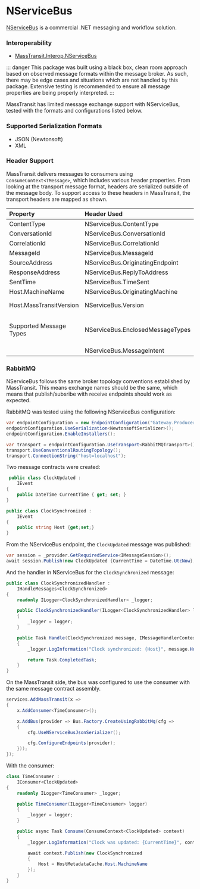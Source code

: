 # NServiceBus

[NServiceBus](https://particular.net/nservicebus) is a commercial .NET messaging and workflow solution. 

### Interoperability

- [MassTransit.Interop.NServiceBus](https://nuget.org/packages/MassTransit.Interop.NServiceBus/)

::: danger
This package was built using a black box, clean room approach based on observed message formats within the message broker. As such, there may be edge cases and situations which are not handled by this package. Extensive testing is recommended to ensure all message properties are being properly interpreted.
:::

MassTransit has limited message exchange support with NServiceBus, tested with the formats and configurations listed below.

### Supported Serialization Formats

- JSON (Newtonsoft)
- XML

### Header Support

MassTransit delivers messages to consumers using `ConsumeContext<TMessage>`, which includes various header properties. From looking at the transport message format, headers are serialized outside of the message body. To support access to these headers in MassTransit, the transport headers are mapped as shown.

| Property | Header Used | Out | Notes
|:--------------|:-------------------------|:---:|:--------
| ContentType | NServiceBus.ContentType | Y
| ConversationId | NServiceBus.ConversationId | Y
| CorrelationId | NServiceBus.CorrelationId | Y
| MessageId | NServiceBus.MessageId | Y
| SourceAddress | NServiceBus.OriginatingEndpoint | Y | formatted as `queue:name`
| ResponseAddress | NServiceBus.ReplyToAddress | Y | formatted as `queue:name`
| SentTime | NServiceBus.TimeSent | Y
| Host.MachineName | NServiceBus.OriginatingMachine | Y
| Host.MassTransitVersion | NServiceBus.Version | N | translated to NServiceBus x.x.x
| Supported Message Types | NServiceBus.EnclosedMessageTypes | Y | converted from AssemblyQualifiedName, types must be resolvable via Type.GetType()
|  | NServiceBus.MessageIntent | N | Ignored

### RabbitMQ

NServiceBus follows the same broker topology conventions established by MassTransit. This means exchange names should be the same, which means that publish/subsribe with receive endpoints should work as expected.

RabbitMQ was tested using the following NServiceBus configuration:

```cs
var endpointConfiguration = new EndpointConfiguration("Gateway.Producer");
endpointConfiguration.UseSerialization<NewtonsoftSerializer>();
endpointConfiguration.EnableInstallers();

var transport = endpointConfiguration.UseTransport<RabbitMQTransport>();
transport.UseConventionalRoutingTopology();
transport.ConnectionString("host=localhost");
```

Two message contracts were created:

```cs
 public class ClockUpdated :
    IEvent
{
    public DateTime CurrentTime { get; set; }
}

public class ClockSynchronized :
    IEvent
{
    public string Host {get;set;}
}
```

From the NServiceBus endpoint, the `ClockUpdated` message was published:

```cs
var session = _provider.GetRequiredService<IMessageSession>();
await session.Publish(new ClockUpdated {CurrentTime = DateTime.UtcNow}, new PublishOptions());
```

And the handler in NServiceBus for the `ClockSynchronized` message:

```cs
public class ClockSynchronizedHandler :
    IHandleMessages<ClockSynchronized>
{
    readonly ILogger<ClockSynchronizedHandler> _logger;

    public ClockSynchronizedHandler(ILogger<ClockSynchronizedHandler> logger)
    {
        _logger = logger;
    }

    public Task Handle(ClockSynchronized message, IMessageHandlerContext context)
    {
        _logger.LogInformation("Clock synchronized: {Host}", message.Host);

        return Task.CompletedTask;
    }
}
```

On the MassTransit side, the bus was configured to use the consumer with the same message contract assembly.

```cs
services.AddMassTransit(x =>
{
    x.AddConsumer<TimeConsumer>();

    x.AddBus(provider => Bus.Factory.CreateUsingRabbitMq(cfg =>
    {
        cfg.UseNServiceBusJsonSerializer();

        cfg.ConfigureEndpoints(provider);
    }));
});
```

With the consumer:

```cs
class TimeConsumer :
    IConsumer<ClockUpdated>
{
    readonly ILogger<TimeConsumer> _logger;

    public TimeConsumer(ILogger<TimeConsumer> logger)
    {
        _logger = logger;
    }

    public async Task Consume(ConsumeContext<ClockUpdated> context)
    {
        _logger.LogInformation("Clock was updated: {CurrentTime}", context.Message.CurrentTime);

        await context.Publish(new ClockSynchronized
        {
            Host = HostMetadataCache.Host.MachineName
        });
    }
}
```



